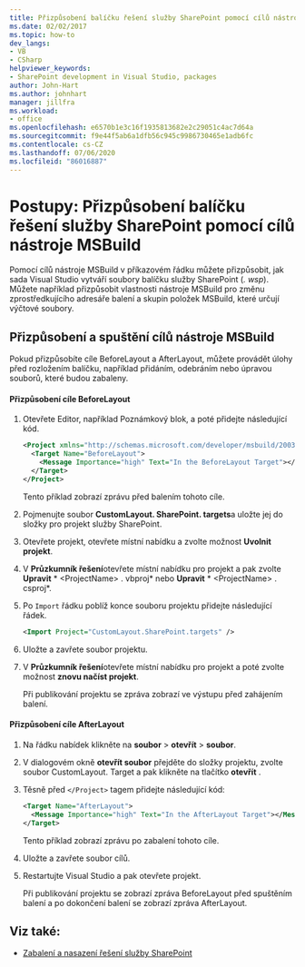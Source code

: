 ```yaml
---
title: Přizpůsobení balíčku řešení služby SharePoint pomocí cílů nástroje MSBuild
ms.date: 02/02/2017
ms.topic: how-to
dev_langs:
- VB
- CSharp
helpviewer_keywords:
- SharePoint development in Visual Studio, packages
author: John-Hart
ms.author: johnhart
manager: jillfra
ms.workload:
- office
ms.openlocfilehash: e6570b1e3c16f1935813682e2c29051c4ac7d64a
ms.sourcegitcommit: f9e44f5ab6a1dfb56c945c9986730465e1adb6fc
ms.contentlocale: cs-CZ
ms.lasthandoff: 07/06/2020
ms.locfileid: "86016887"
---
```

# <a name="how-to-customize-a-sharepoint-solution-package-by-using-msbuild-targets"></a>Postupy: Přizpůsobení balíčku řešení služby SharePoint pomocí cílů nástroje MSBuild
  Pomocí cílů nástroje MSBuild v příkazovém řádku můžete přizpůsobit, jak sada Visual Studio vytváří soubory balíčku služby SharePoint (*. wsp*). Můžete například přizpůsobit vlastnosti nástroje MSBuild pro změnu zprostředkujícího adresáře balení a skupin položek MSBuild, které určují výčtové soubory.

## <a name="customize-and-run-msbuild-targets"></a>Přizpůsobení a spuštění cílů nástroje MSBuild
 Pokud přizpůsobíte cíle BeforeLayout a AfterLayout, můžete provádět úlohy před rozložením balíčku, například přidáním, odebráním nebo úpravou souborů, které budou zabaleny.

#### <a name="to-customize-the-beforelayout-target"></a>Přizpůsobení cíle BeforeLayout

1. Otevřete Editor, například Poznámkový blok, a poté přidejte následující kód.

   ```xml
   <Project xmlns="http://schemas.microsoft.com/developer/msbuild/2003">
     <Target Name="BeforeLayout">
       <Message Importance="high" Text="In the BeforeLayout Target"></Message>
     </Target>
   </Project>
   ```

    Tento příklad zobrazí zprávu před balením tohoto cíle.

2. Pojmenujte soubor **CustomLayout. SharePoint. targets**a uložte jej do složky pro projekt služby SharePoint.

3. Otevřete projekt, otevřete místní nabídku a zvolte možnost **Uvolnit projekt**.

4. V **Průzkumník řešení**otevřete místní nabídku pro projekt a pak zvolte **Upravit** * \<ProjectName> . vbproj* nebo **Upravit** * \<ProjectName> . csproj*.

5. Po `Import` řádku poblíž konce souboru projektu přidejte následující řádek.

   ```xml
   <Import Project="CustomLayout.SharePoint.targets" />
   ```

6. Uložte a zavřete soubor projektu.

7. V **Průzkumník řešení**otevřete místní nabídku pro projekt a poté zvolte možnost **znovu načíst projekt**.

   Při publikování projektu se zpráva zobrazí ve výstupu před zahájením balení.

#### <a name="to-customize-the-afterlayout-target"></a>Přizpůsobení cíle AfterLayout

1. Na řádku nabídek klikněte na **soubor**  >  **otevřít**  >  **soubor**.

2. V dialogovém okně **otevřít soubor** přejděte do složky projektu, zvolte soubor CustomLayout. Target a pak klikněte na tlačítko **otevřít** .

3. Těsně před `</Project>` tagem přidejte následující kód:

   ```xml
   <Target Name="AfterLayout">
     <Message Importance="high" Text="In the AfterLayout Target"></Message>
   </Target>
   ```

    Tento příklad zobrazí zprávu po zabalení tohoto cíle.

4. Uložte a zavřete soubor cílů.

5. Restartujte Visual Studio a pak otevřete projekt.

   Při publikování projektu se zobrazí zpráva BeforeLayout před spuštěním balení a po dokončení balení se zobrazí zpráva AfterLayout.

## <a name="see-also"></a>Viz také:
- [Zabalení a nasazení řešení služby SharePoint](../sharepoint/packaging-and-deploying-sharepoint-solutions.md)
